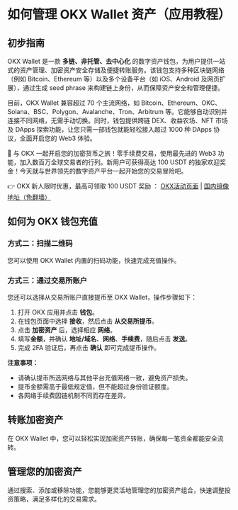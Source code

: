 # 如何管理 OKX Wallet 资产（应用教程）

## 初步指南

OKX Wallet 是一款 **多链、非托管、去中心化** 的数字资产钱包，为用户提供一站式的资产管理、加密资产安全存储及便捷转账服务。该钱包支持多种区块链网络（例如 Bitcoin、Ethereum 等）以及多个设备平台（如 iOS、Android 及网页扩展），通过生成 seed phrase 来构建链上身份，从而保障资产安全和管理便捷。

目前，OKX Wallet 兼容超过 70 个主流网络，如 Bitcoin、Ethereum、OKC、Solana、BSC、Polygon、Avalanche、Tron、Arbitrum 等。它能够自动识别并连接不同网络，无需手动切换。同时，钱包提供跨链 DEX、收益农场、NFT 市场及 DApps 探索功能，让您只需一部钱包就能轻松接入超过 1000 种 DApps 协议，全面开启您的 Web3 体验。

🚀 与 OKX 一起开启您的加密货币之旅！零手续费交易，使用最先进的 Web3 功能，加入数百万全球交易者的行列。新用户可获得高达 100 USDT 的独家欢迎奖金！今天就与世界领先的数字资产平台一起开始您的交易冒险吧。

👉 OKX 新人限时优惠，最高可领取 100 USDT 奖励 ： [OKX活动页面](https://bit.ly/OKXe) | [国内镜像地址（免翻墙）](https://bit.ly/okX)

## 如何为 OKX 钱包充值

### 方式二：扫描二维码

您可以使用 OKX Wallet 内置的扫码功能，快速完成充值操作。

### 方式三：通过交易所账户

您还可以选择从交易所账户直接提币至 OKX Wallet，操作步骤如下：

1. 打开 OKX 应用并点击 **钱包**。
2. 在钱包页面中选择 **接收**，然后点击 **从交易所提币**。
3. 点击 **加密资产** 后，选择相应 **网络**。
4. 填写**金额**，并确认 **地址/域名**、**网络**、**手续费**，随后点击 **发送**。
5. 完成 2FA 验证后，再点击 **确认** 即可完成提币操作。

**注意事项：**

- 请确认提币所选网络与其他平台充值网络一致，避免资产损失。
- 提币金额需高于最低规定值，但不能超过身份验证额度。
- 各网络手续费因链机制不同而存在差异。

## 转账加密资产

在 OKX Wallet 中，您可以轻松实现加密资产转账，确保每一笔资金都能安全流转。

## 管理您的加密资产

通过搜索、添加或移除功能，您能够更灵活地管理您的加密资产组合，快速调整投资策略，满足多样化的交易需求。